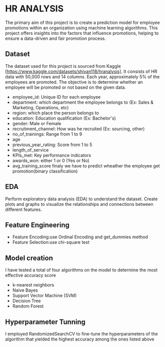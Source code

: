 # HR ANALYSIS
The primary aim of this project is to create a prediction model for employee promotions within an organization using machine learning algorithms. This project offers insights into the factors that influence promotions, helping to ensure a data-driven and fair promotion process.
## Dataset
The dataset used for this project is sourced from Kaggle [https://www.kaggle.com/datasets/shivan118/hranalysis]. It consists of HR data with 50,000 rows and 14 columns. Each year, approximately 5% of the employees are promoted. The objective is to determine whether an employee will be promoted or not based on the given data.
* employee_id: Unique ID for each employee
* department: which department the employee belongs to (Ex: Sales & Marketing, Operations, etc)
* region: which place the person belongs to
* education: Education qualification (Ex: Bachelor's)
* gender: Male or Female
* recruitment_channel: How was he recruited (Ex: sourcing, other)
* no_of_trainings: Range from 1 to 9
* age
* previous_year_rating: Score from 1 to 5
* length_of_service
* KPIs_met: Key performance indicators
* awards_won: either 1 or 0 (Yes or No)
* avg_training_score
finaly we have to predict wheather the employee get promotion(binary classification)
## EDA
Perform exploratory data analysis (EDA) to understand the dataset. Create plots and graphs to visualize the relationships and connections between different features.
## Feature Engineering
* Feature Encoding:use Ordinal Encoding and get_dummies method
* Feature Selection:use chi-square test
## Model creation
I have tested a total of four algorithms on the model to determine the most effective accuracy score
* k-nearest neighbors
* Naive Bayes
* Support Vector Machine (SVM)
* Decision Tree
* Random Forest
## Hyperparameter Tunning
I employed RandomizedSearchCV to fine-tune the hyperparameters of the algorithm that yielded the highest accuracy among the ones listed above
